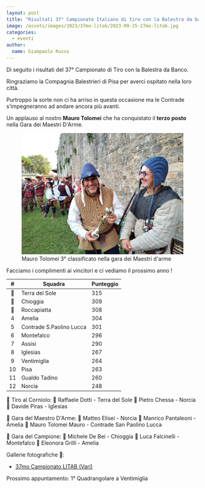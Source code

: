 ```yaml
---
layout: post
title: "Risultati 37° Campionato Italiano di tiro con la Balestra da banco"
image: /assets/images/2023/37mo-litab/2023-09-25-27mo-litab.jpg
categories: 
  - eventi
author:
  name: Giampaolo Russo
---
```


Di seguito i risultati del 37° Campionato di Tiro con la Balestra da Banco.

<!-- more -->

Ringraziamo la Compagnia Balestrieri di Pisa per averci ospitato nella loro città.

Purtroppo la sorte non ci ha arriso in questa occasione ma le Contrade s’impegneranno ad andare ancora più avanti.

Un applauso al nostro **Mauro Tolomei** che ha conquistato il **terzo posto** nella Gara dei Maestri D'Arme.

<figure class="align-center">
    <img src="/assets/images/2023/230916-37mo-tolomei-terzo.jpg" alt="Mauro Tolomei 3° classificato nella gara dei Maestri d'arme">
  <figcaption>Mauro Tolomei 3° classificato nella gara dei Maestri d'arme</figcaption>
</figure>

Facciamo i complimenti ai vincitori e ci vediamo il prossimo anno !

| **#** 	| **Squadra**              	| **Punteggio** 	|
|:-----:	|--------------------------	|---------------	|
|   🥇   	| Terra del Sole           	|           315 	|
|   🥈   	| Chioggia                 	|           309 	|
|   🥉   	| Roccapiatta              	|           308 	|
|   4   	| Amelia                   	|           304 	|
|   5   	| Contrade S.Paolino Lucca 	|           301 	|
|   6   	| Montefalco               	|           296 	|
|   7   	| Assisi                   	|           290 	|
|   8   	| Iglesias                 	|           267 	|
|   9   	| Ventimiglia              	|           264 	|
|   10  	| Pisa                     	|           263 	|
|   11  	| Gualdo Tadino            	|           260 	|
|   12  	| Norcia                   	|           248 	|

🎯 Tiro al Corniolo:
🥇 Raffaele Dotti - Terra del Sole
🥈 Pietro Chessa - Norcia
🥉 Davide Piras - Iglesias

🎯 Gara del Maestro D'Arme:
🥇 Matteo Elisei - Norcia
🥈 Manrico Pantaleoni - Amelia
🥉 Mauro Tolomei Mauro - Contrade San Paolino Lucca

🎯 Gara del Campione:
🥇 Michele De Bei - Chioggia
🥈 Luca Falcinelli - Montefalco
🥉 Eleonora Grilli - Amelia

Gallerie fotografiche 📸:

* [37mo Campionato LITAB (Vari)](https://photos.app.goo.gl/RkagGheq13MGe8C5A)

Prossimo appuntamento: 1° Quadrangolare a Ventimiglia
